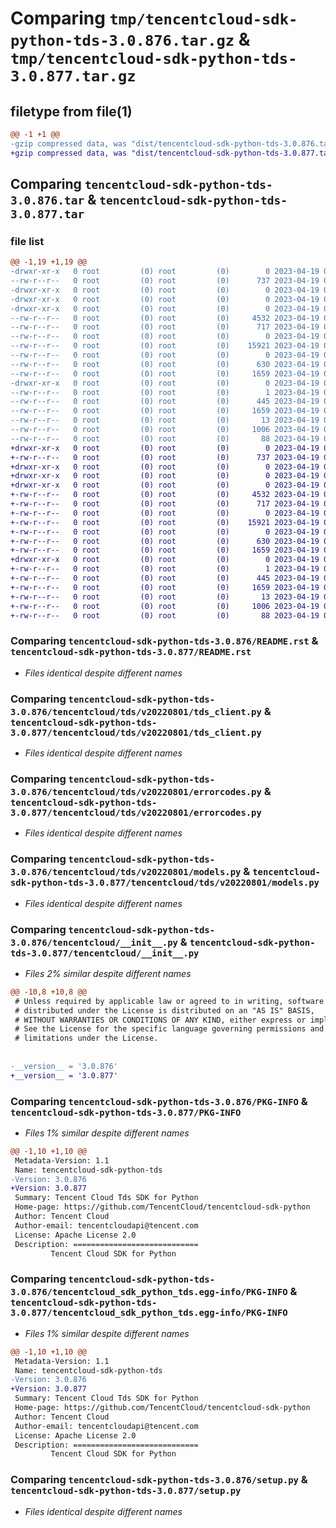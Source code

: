 # Comparing `tmp/tencentcloud-sdk-python-tds-3.0.876.tar.gz` & `tmp/tencentcloud-sdk-python-tds-3.0.877.tar.gz`

## filetype from file(1)

```diff
@@ -1 +1 @@
-gzip compressed data, was "dist/tencentcloud-sdk-python-tds-3.0.876.tar", last modified: Wed Apr 19 00:39:36 2023, max compression
+gzip compressed data, was "dist/tencentcloud-sdk-python-tds-3.0.877.tar", last modified: Wed Apr 19 09:37:56 2023, max compression
```

## Comparing `tencentcloud-sdk-python-tds-3.0.876.tar` & `tencentcloud-sdk-python-tds-3.0.877.tar`

### file list

```diff
@@ -1,19 +1,19 @@
-drwxr-xr-x   0 root         (0) root         (0)        0 2023-04-19 00:39:36.000000 tencentcloud-sdk-python-tds-3.0.876/
--rw-r--r--   0 root         (0) root         (0)      737 2023-04-19 00:39:36.000000 tencentcloud-sdk-python-tds-3.0.876/README.rst
-drwxr-xr-x   0 root         (0) root         (0)        0 2023-04-19 00:39:36.000000 tencentcloud-sdk-python-tds-3.0.876/tencentcloud/
-drwxr-xr-x   0 root         (0) root         (0)        0 2023-04-19 00:39:36.000000 tencentcloud-sdk-python-tds-3.0.876/tencentcloud/tds/
-drwxr-xr-x   0 root         (0) root         (0)        0 2023-04-19 00:39:36.000000 tencentcloud-sdk-python-tds-3.0.876/tencentcloud/tds/v20220801/
--rw-r--r--   0 root         (0) root         (0)     4532 2023-04-19 00:39:36.000000 tencentcloud-sdk-python-tds-3.0.876/tencentcloud/tds/v20220801/tds_client.py
--rw-r--r--   0 root         (0) root         (0)      717 2023-04-19 00:39:36.000000 tencentcloud-sdk-python-tds-3.0.876/tencentcloud/tds/v20220801/errorcodes.py
--rw-r--r--   0 root         (0) root         (0)        0 2023-04-19 00:39:36.000000 tencentcloud-sdk-python-tds-3.0.876/tencentcloud/tds/v20220801/__init__.py
--rw-r--r--   0 root         (0) root         (0)    15921 2023-04-19 00:39:36.000000 tencentcloud-sdk-python-tds-3.0.876/tencentcloud/tds/v20220801/models.py
--rw-r--r--   0 root         (0) root         (0)        0 2023-04-19 00:39:36.000000 tencentcloud-sdk-python-tds-3.0.876/tencentcloud/tds/__init__.py
--rw-r--r--   0 root         (0) root         (0)      630 2023-04-19 00:39:36.000000 tencentcloud-sdk-python-tds-3.0.876/tencentcloud/__init__.py
--rw-r--r--   0 root         (0) root         (0)     1659 2023-04-19 00:39:36.000000 tencentcloud-sdk-python-tds-3.0.876/PKG-INFO
-drwxr-xr-x   0 root         (0) root         (0)        0 2023-04-19 00:39:36.000000 tencentcloud-sdk-python-tds-3.0.876/tencentcloud_sdk_python_tds.egg-info/
--rw-r--r--   0 root         (0) root         (0)        1 2023-04-19 00:39:36.000000 tencentcloud-sdk-python-tds-3.0.876/tencentcloud_sdk_python_tds.egg-info/dependency_links.txt
--rw-r--r--   0 root         (0) root         (0)      445 2023-04-19 00:39:36.000000 tencentcloud-sdk-python-tds-3.0.876/tencentcloud_sdk_python_tds.egg-info/SOURCES.txt
--rw-r--r--   0 root         (0) root         (0)     1659 2023-04-19 00:39:36.000000 tencentcloud-sdk-python-tds-3.0.876/tencentcloud_sdk_python_tds.egg-info/PKG-INFO
--rw-r--r--   0 root         (0) root         (0)       13 2023-04-19 00:39:36.000000 tencentcloud-sdk-python-tds-3.0.876/tencentcloud_sdk_python_tds.egg-info/top_level.txt
--rw-r--r--   0 root         (0) root         (0)     1006 2023-04-19 00:39:36.000000 tencentcloud-sdk-python-tds-3.0.876/setup.py
--rw-r--r--   0 root         (0) root         (0)       88 2023-04-19 00:39:36.000000 tencentcloud-sdk-python-tds-3.0.876/setup.cfg
+drwxr-xr-x   0 root         (0) root         (0)        0 2023-04-19 09:37:56.000000 tencentcloud-sdk-python-tds-3.0.877/
+-rw-r--r--   0 root         (0) root         (0)      737 2023-04-19 09:37:56.000000 tencentcloud-sdk-python-tds-3.0.877/README.rst
+drwxr-xr-x   0 root         (0) root         (0)        0 2023-04-19 09:37:56.000000 tencentcloud-sdk-python-tds-3.0.877/tencentcloud/
+drwxr-xr-x   0 root         (0) root         (0)        0 2023-04-19 09:37:56.000000 tencentcloud-sdk-python-tds-3.0.877/tencentcloud/tds/
+drwxr-xr-x   0 root         (0) root         (0)        0 2023-04-19 09:37:56.000000 tencentcloud-sdk-python-tds-3.0.877/tencentcloud/tds/v20220801/
+-rw-r--r--   0 root         (0) root         (0)     4532 2023-04-19 09:37:56.000000 tencentcloud-sdk-python-tds-3.0.877/tencentcloud/tds/v20220801/tds_client.py
+-rw-r--r--   0 root         (0) root         (0)      717 2023-04-19 09:37:56.000000 tencentcloud-sdk-python-tds-3.0.877/tencentcloud/tds/v20220801/errorcodes.py
+-rw-r--r--   0 root         (0) root         (0)        0 2023-04-19 09:37:56.000000 tencentcloud-sdk-python-tds-3.0.877/tencentcloud/tds/v20220801/__init__.py
+-rw-r--r--   0 root         (0) root         (0)    15921 2023-04-19 09:37:56.000000 tencentcloud-sdk-python-tds-3.0.877/tencentcloud/tds/v20220801/models.py
+-rw-r--r--   0 root         (0) root         (0)        0 2023-04-19 09:37:56.000000 tencentcloud-sdk-python-tds-3.0.877/tencentcloud/tds/__init__.py
+-rw-r--r--   0 root         (0) root         (0)      630 2023-04-19 09:37:56.000000 tencentcloud-sdk-python-tds-3.0.877/tencentcloud/__init__.py
+-rw-r--r--   0 root         (0) root         (0)     1659 2023-04-19 09:37:56.000000 tencentcloud-sdk-python-tds-3.0.877/PKG-INFO
+drwxr-xr-x   0 root         (0) root         (0)        0 2023-04-19 09:37:56.000000 tencentcloud-sdk-python-tds-3.0.877/tencentcloud_sdk_python_tds.egg-info/
+-rw-r--r--   0 root         (0) root         (0)        1 2023-04-19 09:37:56.000000 tencentcloud-sdk-python-tds-3.0.877/tencentcloud_sdk_python_tds.egg-info/dependency_links.txt
+-rw-r--r--   0 root         (0) root         (0)      445 2023-04-19 09:37:56.000000 tencentcloud-sdk-python-tds-3.0.877/tencentcloud_sdk_python_tds.egg-info/SOURCES.txt
+-rw-r--r--   0 root         (0) root         (0)     1659 2023-04-19 09:37:56.000000 tencentcloud-sdk-python-tds-3.0.877/tencentcloud_sdk_python_tds.egg-info/PKG-INFO
+-rw-r--r--   0 root         (0) root         (0)       13 2023-04-19 09:37:56.000000 tencentcloud-sdk-python-tds-3.0.877/tencentcloud_sdk_python_tds.egg-info/top_level.txt
+-rw-r--r--   0 root         (0) root         (0)     1006 2023-04-19 09:37:56.000000 tencentcloud-sdk-python-tds-3.0.877/setup.py
+-rw-r--r--   0 root         (0) root         (0)       88 2023-04-19 09:37:56.000000 tencentcloud-sdk-python-tds-3.0.877/setup.cfg
```

### Comparing `tencentcloud-sdk-python-tds-3.0.876/README.rst` & `tencentcloud-sdk-python-tds-3.0.877/README.rst`

 * *Files identical despite different names*

### Comparing `tencentcloud-sdk-python-tds-3.0.876/tencentcloud/tds/v20220801/tds_client.py` & `tencentcloud-sdk-python-tds-3.0.877/tencentcloud/tds/v20220801/tds_client.py`

 * *Files identical despite different names*

### Comparing `tencentcloud-sdk-python-tds-3.0.876/tencentcloud/tds/v20220801/errorcodes.py` & `tencentcloud-sdk-python-tds-3.0.877/tencentcloud/tds/v20220801/errorcodes.py`

 * *Files identical despite different names*

### Comparing `tencentcloud-sdk-python-tds-3.0.876/tencentcloud/tds/v20220801/models.py` & `tencentcloud-sdk-python-tds-3.0.877/tencentcloud/tds/v20220801/models.py`

 * *Files identical despite different names*

### Comparing `tencentcloud-sdk-python-tds-3.0.876/tencentcloud/__init__.py` & `tencentcloud-sdk-python-tds-3.0.877/tencentcloud/__init__.py`

 * *Files 2% similar despite different names*

```diff
@@ -10,8 +10,8 @@
 # Unless required by applicable law or agreed to in writing, software
 # distributed under the License is distributed on an "AS IS" BASIS,
 # WITHOUT WARRANTIES OR CONDITIONS OF ANY KIND, either express or implied.
 # See the License for the specific language governing permissions and
 # limitations under the License.
 
 
-__version__ = '3.0.876'
+__version__ = '3.0.877'
```

### Comparing `tencentcloud-sdk-python-tds-3.0.876/PKG-INFO` & `tencentcloud-sdk-python-tds-3.0.877/PKG-INFO`

 * *Files 1% similar despite different names*

```diff
@@ -1,10 +1,10 @@
 Metadata-Version: 1.1
 Name: tencentcloud-sdk-python-tds
-Version: 3.0.876
+Version: 3.0.877
 Summary: Tencent Cloud Tds SDK for Python
 Home-page: https://github.com/TencentCloud/tencentcloud-sdk-python
 Author: Tencent Cloud
 Author-email: tencentcloudapi@tencent.com
 License: Apache License 2.0
 Description: ============================
         Tencent Cloud SDK for Python
```

### Comparing `tencentcloud-sdk-python-tds-3.0.876/tencentcloud_sdk_python_tds.egg-info/PKG-INFO` & `tencentcloud-sdk-python-tds-3.0.877/tencentcloud_sdk_python_tds.egg-info/PKG-INFO`

 * *Files 1% similar despite different names*

```diff
@@ -1,10 +1,10 @@
 Metadata-Version: 1.1
 Name: tencentcloud-sdk-python-tds
-Version: 3.0.876
+Version: 3.0.877
 Summary: Tencent Cloud Tds SDK for Python
 Home-page: https://github.com/TencentCloud/tencentcloud-sdk-python
 Author: Tencent Cloud
 Author-email: tencentcloudapi@tencent.com
 License: Apache License 2.0
 Description: ============================
         Tencent Cloud SDK for Python
```

### Comparing `tencentcloud-sdk-python-tds-3.0.876/setup.py` & `tencentcloud-sdk-python-tds-3.0.877/setup.py`

 * *Files identical despite different names*

